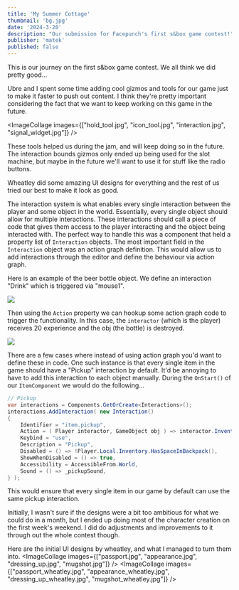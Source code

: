 ```yaml
---
title: 'My Summer Cottage'
thumbnail: 'bg.jpg'
date: '2024-3-20'
description: "Our submission for Facepunch's first s&box game contest!"
publisher: 'matek'
published: false
---
```


This is our journey on the first s&box game contest. We all think we did pretty good...

<Heading title="Tools & Gizmos" caption="by ceitine and ubre" />
Ubre and I spent some time adding cool gizmos and tools for our game just to make it faster to push out content.
I think they're pretty important considering the fact that we want to keep working on this game in the future.

<ImageCollage images={["hold_tool.jpg", "icon_tool.jpg", "interaction.jpg", "signal_widget.jpg"]} />

These tools helped us during the jam, and will keep doing so in the future.
The interaction bounds gizmos only ended up being used for the slot machine, but maybe in the future we'll want to use it for stuff like the radio buttons.

<Heading title="UI" caption="by wheatleymf, gio, matek and ceitine" />

Wheatley did some amazing UI designs for everything and the rest of us tried our best to make it look as good.

<Heading title="Interaction System" caption="by matek and ceitine" />

The interaction system is what enables every single interaction between the player and some object in the world. Essentially, every single object should allow for multiple interactions. These interactions should call a piece of code that gives them access to the player interacting and the object being interacted with. The perfect way to handle this was a component that held a property list of `Interaction` objects. The most important field in the `Interaction` object was an action graph definition. This would allow us to add interactions through the editor and define the behaviour via action graph.

Here is an example of the beer bottle object. We define an interaction "Drink" which is triggered via "mouse1".

<Img src="beer_interaction.jpg" />

Then using the `Action` property we can hookup some action graph code to trigger the functionality. In this case, the `interactor` (which is the player) receives 20 experience and the obj (the bottle) is destroyed.

<Img src="beer_actiongraph.jpg" />

There are a few cases where instead of using action graph you'd want to define these in code. One such instance is that every single item in the game should have a "Pickup" interaction by default. It'd be annoying to have to add this interaction to each object manually. During the `OnStart()` of our `ItemComponent` we would do the following...

```csharp
// Pickup
var interactions = Components.GetOrCreate<Interactions>();
interactions.AddInteraction( new Interaction()
{
	Identifier = "item.pickup",
	Action = ( Player interactor, GameObject obj ) => interactor.Inventory.GiveItem( this ),
	Keybind = "use",
	Description = "Pickup",
	Disabled = () => !Player.Local.Inventory.HasSpaceInBackpack(),
	ShowWhenDisabled = () => true,
	Accessibility = AccessibleFrom.World,
	Sound = () => _pickupSound,
} );
```

This would ensure that every single item in our game by default can use the same pickup interaction.

<Heading h="h4" title="Character Creation" caption="by ceitine" />
Initially, I wasn't sure if the designs were a bit too ambitious for what we could do in a month, but I ended up doing most of the character creation on the first week's weekend. I did do adjustments and improvements to it through out the whole contest though.

Here are the initial UI designs by wheatley, and what I managed to turn them into.
<ImageCollage images={["passport.jpg", "appearance.jpg", "dressing_up.jpg", "mugshot.jpg"]} />
<ImageCollage images={["passport_wheatley.jpg", "appearance_wheatley.jpg", "dressing_up_wheatley.jpg", "mugshot_wheatley.jpg"]} />
